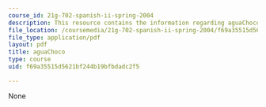 ```yaml
---
course_id: 21g-702-spanish-ii-spring-2004
description: This resource contains the information regarding aguaChoco.
file_location: /coursemedia/21g-702-spanish-ii-spring-2004/f69a35515d5621bf244b19bfbdadc2f5_MIT21G_702S04_agua.pdf
file_type: application/pdf
layout: pdf
title: aguaChoco
type: course
uid: f69a35515d5621bf244b19bfbdadc2f5

---
```

None
